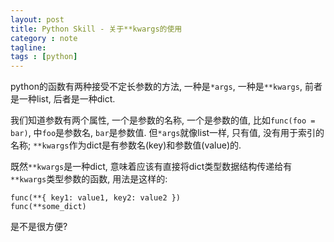 ```yaml
---
layout: post
title: Python Skill - 关于**kwargs的使用
category : note
tagline: 
tags : [python]
---
```


python的函数有两种接受不定长参数的方法, 一种是`*args`, 一种是`**kwargs`, 前者是一种list, 后者是一种dict.

我们知道参数有两个属性, 一个是参数的名称, 一个是参数的值, 比如`func(foo = bar)`, 中`foo`是参数名, `bar`是参数值. 但`*args`就像list一样, 只有值, 没有用于索引的名称; `**kwargs`作为dict是有参数名(key)和参数值(value)的.

既然`**kwargs`是一种dict, 意味着应该有直接将dict类型数据结构传递给有`**kwargs`类型参数的函数, 用法是这样的:

```
func(**{ key1: value1, key2: value2 })
func(**some_dict)
```

是不是很方便?
